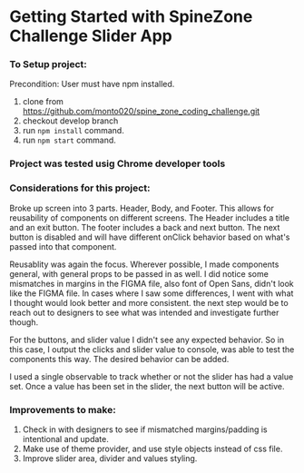 # Getting Started with SpineZone Challenge Slider App 

### To Setup project:
Precondition: User must have npm installed. 
1. clone from https://github.com/monto020/spine_zone_coding_challenge.git
2. checkout develop branch
3. run `npm install` command. 
4. run `npm start` command. 

### Project was tested usig Chrome developer tools 
### Considerations for this project:
Broke up screen into 3 parts. Header, Body, and Footer. This allows for reusability of components on different screens. The Header includes a title and an exit button. The footer includes a back and next button. The next button is disabled and will have different onClick behavior based on what's passed into that component. 

Reusablity was again the focus. Wherever possible, I made components general, with general props to be passed in as well. I did notice some mismatches in margins in the FIGMA file, also font of Open Sans, didn't look like the FIGMA file. In cases where I saw some differences, I went with what I thought would look better and more consistent. the next step would be to reach out to designers to see what was intended and investigate further though. 

For the buttons, and slider value I didn't see any expected behavior. So in this case, I output the clicks and slider value to console, was able to test the components this way. The desired behavior can be added.

I used a single observable to track whether or not the slider has had a value set. Once a value has been set in the slider, the next button will be active.

### Improvements to make: 
1. Check in with designers to see if mismatched margins/padding is intentional and update. 
2. Make use of theme provider, and use style objects instead of css file. 
3. Improve slider area, divider and values styling.

